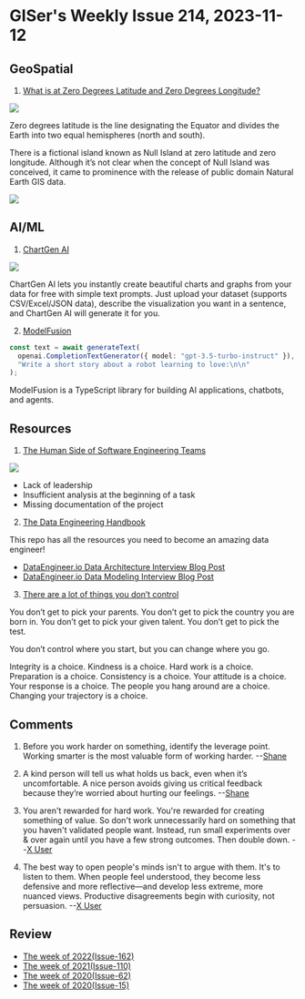 # GISer's Weekly Issue 214, 2023-11-12

## GeoSpatial

1. [What is at Zero Degrees Latitude and Zero Degrees Longitude?](https://www.geographyrealm.com/zero-degrees-latitude-and-zero-degrees-longitude/)

![](https://www.geographyrealm.com/wp-content/uploads/2015/09/prime-meridian-equator-world-map.jpg)

Zero degrees latitude is the line designating the Equator and divides the Earth into two equal hemispheres (north and south).

There is a fictional island known as Null Island at zero latitude and zero longitude. Although it’s not clear when the concept of Null Island was conceived, it came to prominence with the release of public domain Natural Earth GIS data.

![](https://www.geographyrealm.com/wp-content/uploads/2015/09/Null_Island_2017-curran-graham.jpg)

## AI/ML

1. [ChartGen AI](https://www.einblick.ai/chartgenai/)

![](https://cdn.sanity.io/images/1xvnv7n3/production/4ab6414945f4ac10f3b715ca95664561eb0e6288-1978x1046.png?q=75&fit=max&auto=format&dpr=2)

ChartGen AI lets you instantly create beautiful charts and graphs from your data for free with simple text prompts. Just upload your dataset (supports CSV/Excel/JSON data), describe the visualization you want in a sentence, and ChartGen AI will generate it for you.

2. [ModelFusion](https://github.com/lgrammel/modelfusion)

```ts
const text = await generateText(
  openai.CompletionTextGenerator({ model: "gpt-3.5-turbo-instruct" }),
  "Write a short story about a robot learning to love:\n\n"
);
```

ModelFusion is a TypeScript library for building AI applications, chatbots, and agents.

## Resources

1. [The Human Side of Software Engineering Teams](https://newsletter.getdx.com/p/human-challenges-software-engineering)

![](https://substackcdn.com/image/fetch/w_1272,c_limit,f_webp,q_auto:good,fl_progressive:steep/https%3A%2F%2Fsubstack-post-media.s3.amazonaws.com%2Fpublic%2Fimages%2F87292bd5-dcc0-4bcd-812a-2157116085af_1760x1380.png)

- Lack of leadership
- Insufficient analysis at the beginning of a task
- Missing documentation of the project

2. [The Data Engineering Handbook](https://github.com/DataEngineer-io/data-engineer-handbook)

This repo has all the resources you need to become an amazing data engineer!

- [DataEngineer.io Data Architecture Interview Blog Post](https://blog.dataengineer.io/p/how-to-pass-the-data-architecture)
- [DataEngineer.io Data Modeling Interview Blog Post](https://blog.dataengineer.io/p/how-to-pass-the-data-modeling-round)

3. [There are a lot of things you don’t control](https://fs.blog/brain-food/november-12-2023/)

You don’t get to pick your parents.
You don’t get to pick the country you are born in.
You don’t get to pick your given talent.
You don’t get to pick the test.

You don’t control where you start, but you can change where you go.

Integrity is a choice.
Kindness is a choice.
Hard work is a choice.
Preparation is a choice.
Consistency is a choice.
Your attitude is a choice.
Your response is a choice.
The people you hang around are a choice.
Changing your trajectory is a choice.

## Comments

1. Before you work harder on something, identify the leverage point. Working smarter is the most valuable form of working harder.
   --[Shane](https://fs.blog/brain-food/november-5-2023/)

2. A kind person will tell us what holds us back, even when it’s uncomfortable. A nice person avoids giving us critical feedback because they’re worried about hurting our feelings.
   --[Shane](https://fs.blog/brain-food/november-5-2023/)

3. You aren't rewarded for hard work. You're rewarded for creating something of value. So don't work unnecessarily hard on something that you haven't validated people want. Instead, run small experiments over & over again until you have a few strong outcomes. Then double down.
   --[X User](https://twitter.com/thejustinwelsh/status/1721935049312842185)

4. The best way to open people's minds isn't to argue with them. It's to listen to them. When people feel understood, they become less defensive and more reflective—and develop less extreme, more nuanced views. Productive disagreements begin with curiosity, not persuasion.
   --[X User](https://twitter.com/AdamMGrant/status/1721560235502952598)

## Review

- [The week of 2022(Issue-162)](../2022/issue-162.md)
- [The week of 2021(Issue-110)](../2021/issue-110.md)
- [The week of 2020(Issue-62)](../2020/issue-62.md)
- [The week of 2020(Issue-15)](../2019/issue-15.md)
